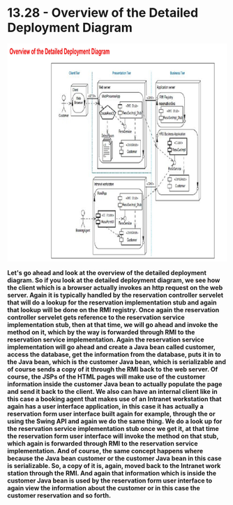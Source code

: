 # 13.28 - Overview of the Detailed Deployment Diagram

<img src="/images/13_28_01.jpg" width="800" height="500">

**Let's go ahead and look at the overview of the detailed deployment diagram. So if you look at the detailed deployment diagram, we see how the client which is a browser actually invokes an http request on the web server. Again it is typically handled by the reservation controller servelet that will do a lookup for the reservation implementation stub and again that lookup will be done on the RMI registry. Once again the reservation controller servelet gets reference to the reservation service implementation stub, then at that time, we will go ahead and invoke the method on it, which by the way is forwarded through RMI to the reservation service implementation. Again the reservation service implementation will go ahead and create a Java bean called customer, access the database, get the information from the database, puts it in to the Java bean, which is the customer Java bean, which is serializable and of course sends a copy of it through the RMI back to the web server. Of course, the JSPs of the HTML pages will make use of the customer information inside the customer Java bean to actually populate the page and send it back to the client. We also can have an internal client like in this case a booking agent that makes use of an Intranet workstation that again has a user interface application, in this case it has actually a reservation form user interface built again for example, through the or using the Swing API and again we do the same thing. We do a look up for the reservation service implementation stub once we get it, at that time the reservation form user interface will invoke the method on that stub, which again is forwarded through RMI to the reservation service implementation. And of course, the same concept happens where because the Java bean customer or the customer Java bean in this case is serializable. So, a copy of it is, again, moved back to the Intranet work station through the RMI. And again that information which is inside the customer Java bean is used by the reservation form user interface to again view the information about the customer or in this case the customer reservation and so forth.**